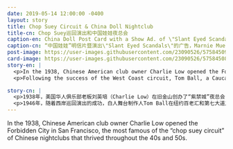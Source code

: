 ```yaml
---
date: 2019-05-14 12:00:00 -0400
layout: story
title: Chop Suey Circuit & China Doll Nightclub
title-cn: Chop Suey巡回演出和中国娃娃夜总会
caption-en: China Doll Post Card with a Show Ad. of \"Slant Eyed Scandals,\" Courtesy of Marnie Mueller, Museum of<br>Chinese in America (MOCA) Collection
caption-cn: “中国娃娃”明信片暨演出\"Slant Eyed Scandals\"的广告，Marnie Mueller捐赠，美国华人博物馆（MOCA）馆藏
post-image: https://user-images.githubusercontent.com/23090526/57584509-49077a80-74aa-11e9-97bf-4a8f03b455ea.jpg
card-image: https://user-images.githubusercontent.com/23090526/57584508-47d64d80-74aa-11e9-9cbc-7bf06ce32db9.jpg
story-en: |
  <p>In the 1938, Chinese American club owner Charlie Low opened the Forbidden City in San Francisco, the most famous of the “chop suey circuit” of Chinese nightclubs that thrived throughout the 40s and 50s. While the clubs sometimes played off “Oriental” stereotypes, the all-Asian casts of dancers and singers largely performed popular American songs and dances of the times. These vaudeville floor shows shocked the conservative Chinese communities and puzzled white crowds, who were fascinated by the Asian performers singing, dancing, and dressing in ways they had never seen before.</p>
  <p>Following the success of the West Coast circuit, Tom Ball, a Caucasian stage producer, opened China Doll in New York on 51st between Broadway and 7th Avenue in 1946 and billed it as “New York’s only all-oriental night club.” China Doll differed in many ways from the West Coast establishments like Forbidden City. It chose a pale blue color scheme that contrasted with the palatial reds and golds of San Francisco’s clubs; this design choice was meant to draw the more well to do New York crowds. A much more significant change was that the China Doll played on Asian stereotypes in ways that Chinese-owned San Franciscan clubs did not. This difference led to shows with names such as “Maid in China” and “Slant Eyed Scandals.” Like the black entertainers uptown at the Apollo Theater or the Cotton Club, the Asian performers often experienced racist degradation while on stage. Still, chop suey circuit nightclubs like China Doll introduced a new image of Asian American performers to a broad audience and enabled the careers of a whole generation of Asian American entertainers.</p>

story-cn: |
  <p>1938年，美国华人俱乐部老板刘英培（Charlie Low）在旧金山创办了“紫禁城”夜总会，该夜总会在40年代和50年代蓬勃发展的中国夜总会中以其Chop Suey巡回演出最为著名。虽然这些夜总会有时会宣扬“东方”的刻板印象，但是大部分时候，这些全亚洲演员阵容的舞者和歌者主要表演的还是当时流行的美国歌曲和舞蹈。这些歌舞杂耍表演让保守的华人社区感到震惊，让白人观众感到困惑，他们被之前从未见过的亚洲演员的歌舞和服装迷住了。</p>
  <p>1946年，随着西岸巡回演出的成功，白人舞台制作人Tom Ball在纽约百老汇和第七大道之间的51街上创立了“中国娃娃夜总会”，并将其标榜为“纽约唯一一家全东方风格夜总会”。中国娃娃在很多方面都与西岸的“紫禁城”等场所不同。它选择了一种淡蓝色的配色方案，这与旧金山的俱乐部富丽堂皇的红色和金色形成了鲜明对比；这种设计选择是为了吸引更多的纽约人群。一个更为重要的变化是中国娃娃俱乐部以一种旧金山的华人夜总会不曾使用过的方式展现了亚洲的刻板印象。因为这种差异才有了《中国女佣》（Maid in China）和《斜眼丑闻》（Slant Eyed Scandals）等节目的播出。就像纽约上城的阿波罗剧院（the Apollo Theater）或棉花俱乐部（the Cotton Club）的黑人艺人一样，亚裔演员在舞台上经常遭受种族歧视。但是，像中国娃娃这样的Chop Suey巡演夜总会向广大观众展示了亚裔美国演员的新形象，使得整整一代亚裔美国艺人的事业得以发展。</p>
---
```


In the 1938, Chinese American club owner Charlie Low opened the Forbidden City in San Francisco, the most famous of the “chop suey circuit” of Chinese nightclubs that thrived throughout the 40s and 50s.
